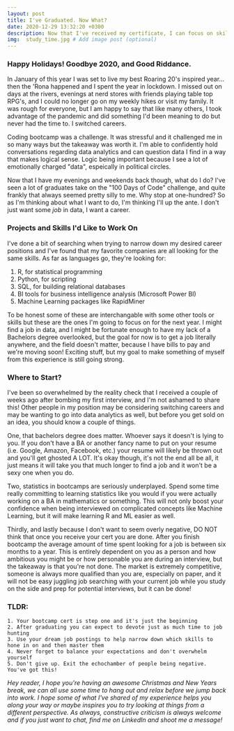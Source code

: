 ```yaml
---
layout: post
title: I've Graduated. Now What?
date: 2020-12-29 13:32:20 +0300
description: Now that I've received my certificate, I can focus on skills I wish we'd spent more time on or work on projects at my own pace, but what will those skills and projects be? # Add post description (optional)
img:  study_time.jpg # Add image post (optional)
---
```

### Happy Holidays! Goodbye 2020, and Good Riddance.

In January of this year I was set to live my best Roaring 20's inspired year... then the 'Rona happened and I spent the year in lockdown. I missed out on days at the rivers, evenings at nerd stores with friends playing table top RPG's, and I could no longer go on my weekly hikes or visit my family. It was rough for everyone, but I am happy to say that like many others, I took advantage of the pandemic and did something I'd been meaning to do but never had the time to. I switched careers.

Coding bootcamp was a challenge. It was stressful and it challenged me in so many ways but the takeaway was worth it. I'm able to confidently hold conversations regarding data analytics and can question data I find in a way that makes logical sense. Logic being important because I see a lot of emotionally charged "data", espeically in political circles.

Now that I have my evenings and weekends back though, what do I do? I've seen a lot of graduates take on the "100 Days of Code" challenge, and quite frankly that always seemed pretty silly to me. Why stop at one-hundred? So as I'm thinking about what I want to do, I'm thinking I'll up the ante. I don't just want some <i>job</i> in data, I want a career.

### Projects and Skills I'd Like to Work On

I've done a bit of searching when trying to narrow down my desired career positions and I've found that my favorite companies are all looking for the same skills. As far as languages go, they're looking for:

  1. R, for statistical programming
  2. Python, for scripting
  3. SQL, for building relational databases
  4. BI tools for business intelligence analysis (Microsoft Power BI)
  5. Machine Learning packages like RapidMiner

To be honest some of these are interchangable with some other tools or skills but these are the ones I'm going to focus on for the next year. I might find a job in data, and I might be fortunate enough to have my lack of a Bachelors degree overlooked, but the goal for now is to get a job literally anywhere, and the field doesn't matter, because I have bills to pay and we're moving soon! Exciting stuff, but my goal to make something of myself from this experience is still going strong.

### Where to Start?

I've been so overwhelmed by the reality check that I received a couple of weeks ago after bombing my first interview, and I'm not ashamed to share this! Other people in my position may be considering switching careers and may be wanting to go into data analytics as well, but before you get sold on an idea, you should know a couple of things. 

One, that bachelors degree does matter. Whoever says it doesn't is lying to you. If you don't have a BA or another fancy name to put on your resume (i.e. Google, Amazon, Facebook, etc.) your resume will likely be thrown out and you'll get ghosted A LOT. It's okay though, it's not the end all be all, it just means it will take you that much longer to find a job and it won't be a sexy one when you do. 

Two, statistics in bootcamps are seriously underplayed. Spend some time really committing to learning statistics like you would if you were actually working on a BA in mathematics or something. This will not only boost your confidence when being interviewed on complicated concepts like Machine Learning, but it will make learning R and ML easier as well. 

Thirdly, and lastly because I don't want to seem overly negative, DO NOT think that once you receive your cert you are done. After you finish bootcamp the average amount of time spent looking for a job is between six months to a year. This is entirely dependent on you as a person and how ambitious you might be or how personable you are during an interview, but the takeaway is that you're not done. The market is extremely competitive, someone is always more qualified than you are, especially on paper, and it will not be easy juggling job searching with your current job while you study on the side and prep for potential interviews, but it can be done!

### TLDR: 
    1. Your bootcamp cert is step one and it's just the beginning
    2. After graduating you can expect to devote just as much time to job hunting
    3. Use your dream job postings to help narrow down which skills to hone in on and then master them
    4. Never forget to balance your expectations and don't overwhelm yourself
    5. Don't give up. Exit the echochamber of people being negative. You've got this!

<i>Hey reader, I hope you're having an awesome Christmas and New Years break, we can all use some time to hang out and relax before we jump back into work. I hope some of what I've shared of my experience helps you along your way or maybe inspires you to try looking at things from a different perspective. As always, constructive criticism is always welcome and if you just want to chat, find me on LinkedIn and shoot me a message!</i>
